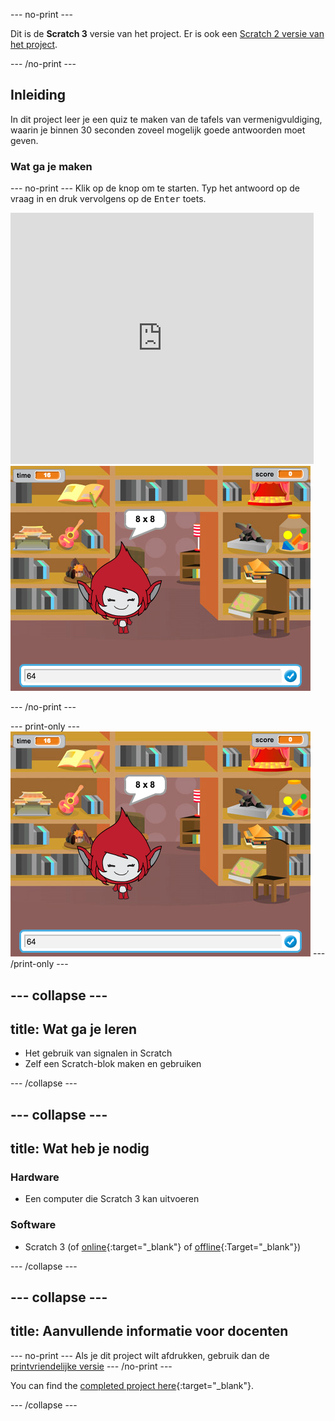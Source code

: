 \--- no-print \---

Dit is de **Scratch 3** versie van het project. Er is ook een [Scratch 2 versie van het project](https://projects.raspberrypi.org/en/projects/brain-game-scratch2).

\--- /no-print \---

## Inleiding

In dit project leer je een quiz te maken van de tafels van vermenigvuldiging, waarin je binnen 30 seconden zoveel mogelijk goede antwoorden moet geven.

### Wat ga je maken

\--- no-print \--- Klik op de knop om te starten. Typ het antwoord op de vraag in en druk vervolgens op de <kbd>Enter</kbd> toets.

<div class="scratch-preview">
  <iframe allowtransparency="true" width="485" height="402" src="https://scratch.mit.edu/projects/embed/250234955/?autostart=false" frameborder="0" scrolling="no"></iframe>
  <img src="images/brain-final.png">
</div>

\--- /no-print \---

\--- print-only \--- ![Brain Game](images/brain-final.png) \--- /print-only \---

## \--- collapse \---

## title: Wat ga je leren

+ Het gebruik van signalen in Scratch
+ Zelf een Scratch-blok maken en gebruiken

\--- /collapse \---

## \--- collapse \---

## title: Wat heb je nodig

### Hardware

+ Een computer die Scratch 3 kan uitvoeren

### Software

+ Scratch 3 (of [online](http://rpf.io/scratchon){:target="_blank"} of [offline](http://rpf.io/scratchoff){:Target="_blank"})

\--- /collapse \---

## \--- collapse \---

## title: Aanvullende informatie voor docenten

\--- no-print \--- Als je dit project wilt afdrukken, gebruik dan de [printvriendelijke versie](https://projects.raspberrypi.org/en/projects/brain-game/print) \--- /no-print \---

You can find the [completed project here](http://rpf.io/p/en/brain-game-get){:target="_blank"}.

\--- /collapse \---